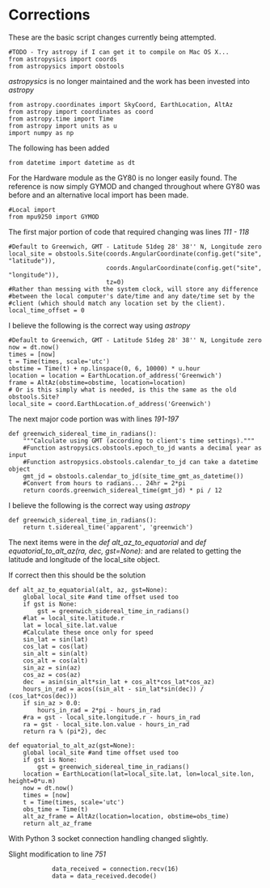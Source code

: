 # Corrections

These are the basic script changes currently being attempted.

```
#TODO - Try astropy if I can get it to compile on Mac OS X...
from astropysics import coords
from astropysics import obstools
```

*astropysics* is no longer maintained and the work has been invested into *astropy*

```
from astropy.coordinates import SkyCoord, EarthLocation, AltAz
from astropy import coordinates as coord
from astropy.time import Time
from astropy import units as u
import numpy as np
```

The following has been added

```
from datetime import datetime as dt
```

For the Hardware module as the GY80 is no longer easily found. The reference is now simply GYMOD and changed throughout where GY80 was before and an alternative local import has been made.

```
#Local import
from mpu9250 import GYMOD
```

The first major portion of code that required changing was lines *111 - 118*

```
#Default to Greenwich, GMT - Latitude 51deg 28' 38'' N, Longitude zero
local_site = obstools.Site(coords.AngularCoordinate(config.get("site", "latitude")),
                           coords.AngularCoordinate(config.get("site", "longitude")),
                           tz=0)
#Rather than messing with the system clock, will store any difference
#between the local computer's date/time and any date/time set by the
#client (which should match any location set by the client).
local_time_offset = 0
```

I believe the following is the correct way using *astropy*

```
#Default to Greenwich, GMT - Latitude 51deg 28' 38'' N, Longitude zero
now = dt.now()
times = [now]
t = Time(times, scale='utc')
obstime = Time(t) + np.linspace(0, 6, 10000) * u.hour
location = location = EarthLocation.of_address('Greenwich')
frame = AltAz(obstime=obstime, location=location)
# Or is this simply what is needed, is this the same as the old obstools.Site?
local_site = coord.EarthLocation.of_address('Greenwich')
```

The next major code portion was with lines *191-197*

```
def greenwich_sidereal_time_in_radians():
    """Calculate using GMT (according to client's time settings)."""
    #Function astropysics.obstools.epoch_to_jd wants a decimal year as input
    #Function astropysics.obstools.calendar_to_jd can take a datetime object
    gmt_jd = obstools.calendar_to_jd(site_time_gmt_as_datetime())
    #Convert from hours to radians... 24hr = 2*pi
    return coords.greenwich_sidereal_time(gmt_jd) * pi / 12
```

I believe the following is the correct way using *astropy*

```
def greenwich_sidereal_time_in_radians():
    return t.sidereal_time('apparent', 'greenwich') 
```

The next items were in the *def alt_az_to_equatorial* and *def equatorial_to_alt_az(ra, dec, gst=None):* and are related to getting the latitude and longitude of the local_site object.

If correct then this should be the solution

```
def alt_az_to_equatorial(alt, az, gst=None):
    global local_site #and time offset used too
    if gst is None:
        gst = greenwich_sidereal_time_in_radians()
    #lat = local_site.latitude.r
    lat = local_site.lat.value
    #Calculate these once only for speed
    sin_lat = sin(lat)
    cos_lat = cos(lat)
    sin_alt = sin(alt)
    cos_alt = cos(alt)
    sin_az = sin(az)
    cos_az = cos(az)
    dec  = asin(sin_alt*sin_lat + cos_alt*cos_lat*cos_az)
    hours_in_rad = acos((sin_alt - sin_lat*sin(dec)) / (cos_lat*cos(dec)))
    if sin_az > 0.0:
        hours_in_rad = 2*pi - hours_in_rad
    #ra = gst - local_site.longitude.r - hours_in_rad
    ra = gst - local_site.lon.value - hours_in_rad
    return ra % (pi*2), dec

def equatorial_to_alt_az(gst=None):
    global local_site #and time offset used too
    if gst is None:
        gst = greenwich_sidereal_time_in_radians()
    location = EarthLocation(lat=local_site.lat, lon=local_site.lon, height=0*u.m)
    now = dt.now()
    times = [now]
    t = Time(times, scale='utc')
    obs_time = Time(t)
    alt_az_frame = AltAz(location=location, obstime=obs_time) 
    return alt_az_frame
```

With Python 3 socket connection handling changed slightly.

Slight modification to line *751* 

```
            data_received = connection.recv(16)
            data = data_received.decode()
```
